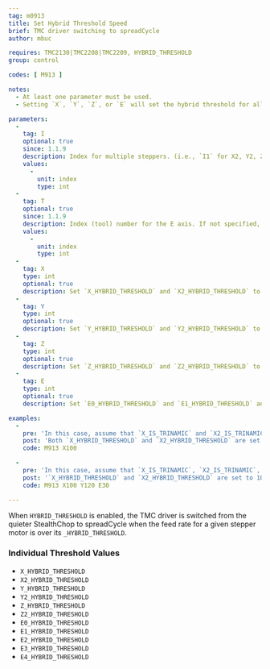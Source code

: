 ```yaml
---
tag: m0913
title: Set Hybrid Threshold Speed
brief: TMC driver switching to spreadCycle
author: mbuc

requires: TMC2130|TMC2208|TMC2209, HYBRID_THRESHOLD
group: control

codes: [ M913 ]

notes:
  - At least one parameter must be used.
  - Setting `X`, `Y`, `Z`, or `E` will set the hybrid threshold for all motors that fall under that category that have the `_IS_TRINAMIC` flag set.  See examples below.

parameters:
  -
    tag: I
    optional: true
    since: 1.1.9
    description: Index for multiple steppers. (i.e., `I1` for X2, Y2, Z2; `I2` for Z3; `I3` for Z4).
    values:
      -
        unit: index
        type: int
  -
    tag: T
    optional: true
    since: 1.1.9
    description: Index (tool) number for the E axis. If not specified, the E0 extruder.
    values:
      -
        unit: index
        type: int
  -
    tag: X
    type: int
    optional: true
    description: Set `X_HYBRID_THRESHOLD` and `X2_HYBRID_THRESHOLD` to the provided value.
  -
    tag: Y
    type: int
    optional: true
    description: Set `Y_HYBRID_THRESHOLD` and `Y2_HYBRID_THRESHOLD` to the provided value.
  -
    tag: Z
    type: int
    optional: true
    description: Set `Z_HYBRID_THRESHOLD` and `Z2_HYBRID_THRESHOLD` to the provided value.
  -
    tag: E
    type: int
    optional: true
    description: Set `E0_HYBRID_THRESHOLD` and `E1_HYBRID_THRESHOLD` and `E2_HYBRID_THRESHOLD` and `E3_HYBRID_THRESHOLD` to the provided value.

examples:
  -
    pre: 'In this case, assume that `X_IS_TRINAMIC` and `X2_IS_TRINAMIC` are both enabled in `Configuration_adv.h`. '
    post: 'Both `X_HYBRID_THRESHOLD` and `X2_HYBRID_THRESHOLD` are set to 100.'
    code: M913 X100

  -
    pre: 'In this case, assume that `X_IS_TRINAMIC`, `X2_IS_TRINAMIC`, `Y_IS_TRINAMIC`, `E0_IS_TRINAMIC`, and `E2_IS_TRINAMIC` are enabled in `Configuration_adv.h`.'
    post: '`X_HYBRID_THRESHOLD` and `X2_HYBRID_THRESHOLD` are set to 100.  `Y_HYBRID_THRESHOLD` is set to 120.  `E0__HYBRID_THRESHOLD` and `E2_HYBRID_THRESHOLD` are both set to 30.  `E1_HYBRID_THRESHOLD` is not changed since the `E0_IS_TRINAMIC` flag is not set.'
    code: M913 X100 Y120 E30

---
```


When `HYBRID_THRESHOLD` is enabled, the TMC driver is switched from the quieter StealthChop to spreadCycle when the feed rate for a given stepper motor is over its `_HYBRID_THRESHOLD`.

### Individual Threshold Values
- `X_HYBRID_THRESHOLD`
- `X2_HYBRID_THRESHOLD`
- `Y_HYBRID_THRESHOLD`
- `Y2_HYBRID_THRESHOLD`
- `Z_HYBRID_THRESHOLD`
- `Z2_HYBRID_THRESHOLD`
- `E0_HYBRID_THRESHOLD`
- `E1_HYBRID_THRESHOLD`
- `E2_HYBRID_THRESHOLD`
- `E3_HYBRID_THRESHOLD`
- `E4_HYBRID_THRESHOLD`
